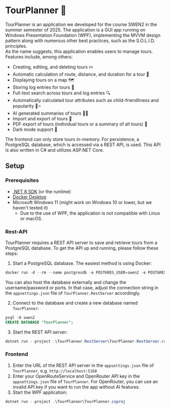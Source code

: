 # TourPlanner 🚴
TourPlanner is an application we developed for the course SWEN2 in the summer semester of 2025. The application is a GUI app running on Windows Presentation Foundation (WPF), implementing the MVVM design pattern along with numerous other best practices, such as the S.O.L.I.D. principles.  
As the name suggests, this application enables users to manage tours. Features include, among others:

- Creating, editing, and deleting tours ✏️
- Automatic calculation of route, distance, and duration for a tour 🧭
- Displaying tours on a map 🗺️
- Storing log entries for tours 📒
- Full-text search across tours and log entries 🔍
- Automatically calculated tour attributes such as child-friendliness and popularity 👶⭐
- AI generated summaries of tours 🤖📝
- Import and export of tours 🔄
- PDF export of tours (individual tours or a summary of all tours) 📄
- Dark mode support 🌙

The frontend can only store tours in-memory. For persistence, a PostgreSQL database, which is accessed via a REST API, is used. This API is also written in C# and utilizes ASP.NET Core.

## Setup

### Prerequisites
- [.NET 8 SDK](https://dotnet.microsoft.com/en-us/download/dotnet/8.0) (or the runtime)
- [Docker Desktop](https://www.docker.com/products/docker-desktop/)
- Microsoft Windows 11 (might work on Windows 10 or lower, but we haven't tested it)
    - Due to the use of WPF, the application is not compatible with Linux or macOS.

### Rest-API
TourPlanner requires a REST API server to save and retrieve tours from a PostgreSQL database. To get the API up and running, please follow these steps:

1. Start a PostgreSQL database. The easiest method is using Docker:

```powershell
docker run -d --rm --name postgresdb -e POSTGRES_USER=swen2 -e POSTGRES_PASSWORD=passwordswen2 -p 5432:5432 -v pgdata:/var/lib/postgresql/data postgres
```
You can also host the database externally and change the username/password or ports. In that case, adjust the connection string in the `appsettings.json` file of `TourPlanner.RestServer` accordingly.

2. Connect to the database and create a new database named `TourPlanner`:

```sql
psql -U swen2
CREATE DATABASE "TourPlanner";
```

3. Start the REST API server:

```powershell
dotnet run --project .\TourPlanner.RestServer\TourPlanner.RestServer.csproj
```

### Frontend

1. Enter the URL of the REST API server in the `appsettings.json` file of `TourPlanner`, e.g. `http://localhost:5168`
2. Enter your OpenRouteService and OpenRouter API key in the `appsettings.json` file of `TourPlanner`. For OpenRouter, you can use an invalid API key if you want to run the app without AI features.
3. Start the WPF application:

```powershell
dotnet run --project .\TourPlanner\TourPlanner.csproj
```